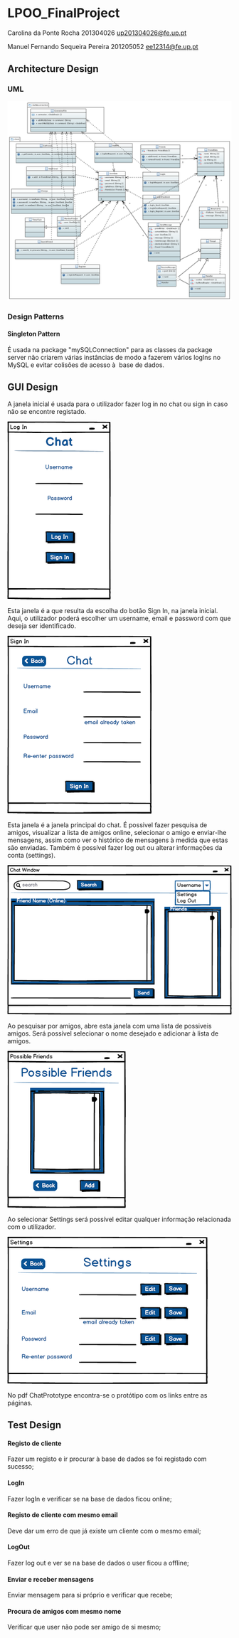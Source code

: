 # LPOO_FinalProject

Carolina da Ponte Rocha 201304026 up201304026@fe.up.pt

Manuel Fernando Sequeira Pereira 201205052 ee12314@fe.up.pt

## Architecture Design
### UML
![Screenshot](UML.png)


### Design Patterns
#### Singleton Pattern
É usada na package "mySQLConnection" para as classes da package server não criarem várias instâncias de modo a fazerem vários logIns no MySQL e evitar colisões de acesso à  base de dados.

## GUI Design

A janela inicial é usada para o utilizador fazer log in no chat ou sign in caso não se encontre registado.

![Screenshot](NewMockup1.png)

Esta janela é a que resulta da escolha do botão Sign In, na janela inicial. Aqui, o utilizador poderá escolher um username, email e password com que deseja ser identificado.

![Screenshot](NewMockup2.png)

Esta janela é a janela principal do chat. É possivel fazer pesquisa de amigos, visualizar a lista de amigos online, selecionar o amigo e enviar-lhe mensagens, assim como ver o histórico de mensagens à medida que estas são enviadas. Também é possível fazer log out ou alterar informações da conta (settings). 

![Screenshot](NewMockup3.png)

Ao pesquisar por amigos, abre esta janela com uma lista de possiveis amigos. Será possível selecionar o nome desejado e adicionar à lista de amigos.

![Screenshot](NewMockup4.png)

Ao selecionar Settings será possível editar qualquer informação relacionada com o utilizador.

![Screenshot](NewMockup5.png)

No pdf ChatPrototype encontra-se o protótipo com os links entre as páginas.

## Test Design
#### Registo de cliente 
Fazer um registo e ir procurar à base de dados se foi registado com sucesso;

#### LogIn 
Fazer logIn e verificar se na base de dados ficou online;

#### Registo de cliente com mesmo email 
Deve dar um erro de que já existe um cliente com o mesmo email;

#### LogOut 
Fazer log out e ver se na base de dados o user ficou a offline;

#### Enviar e receber mensagens 
Enviar mensagem para si próprio e verificar que recebe;

#### Procura de amigos com mesmo nome 
Verificar que user não pode ser amigo de si mesmo;
